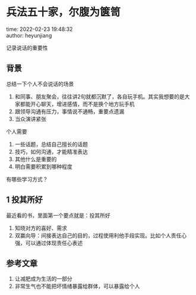 # 兵法五十家，尔腹为箧笥

time: 2022-02-23 19:48:32  
author: heyunjiang

记录说话的重要性

## 背景

总结一下个人不会说话的场景  
1. 和同事、朋友聚会，往往讲2句就都沉默了，各自玩手机。其实我想要的是大家都能开心聊天，增进感情，而不是换个地方玩手机
2. 跟领导沟通有压力，事情说不通畅，重要点遗漏
3. 当众演讲紧张

个人需要  
1. 一些话题，总结自己擅长的话题
2. 技巧，如何沟通，才能精准表达
3. 其他什么是重要的
4. 明白需要积累到哪种程度

有哪些学习方式？

## 1 投其所好

最近看的书，里面第一个要点就是：投其所好

1. 知晓对方的喜好、需求
2. 双赢向导：间接表达自己的目的，过程使用利他手段实现。比如个人责任心强，可以通过体现责任心表述

## 参考文章


1. 让减肥成为生活的一部分
2. 非常生气也不能把坏情绪暴露给群体，可以暴露给个人